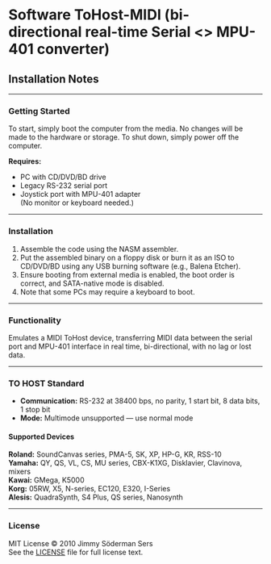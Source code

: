 # Software ToHost-MIDI (bi-directional real-time Serial <> MPU-401 converter)

## Installation Notes

---

### Getting Started

To start, simply boot the computer from the media.
No changes will be made to the hardware or storage.
To shut down, simply power off the computer.

**Requires:**  
- PC with CD/DVD/BD drive  
- Legacy RS-232 serial port  
- Joystick port with MPU-401 adapter  
(No monitor or keyboard needed.)

---

### Installation

1. Assemble the code using the NASM assembler.
2. Put the assembled binary on a floppy disk or burn it as an ISO to CD/DVD/BD using any USB burning software (e.g., Balena Etcher).
3. Ensure booting from external media is enabled, the boot order is correct, and SATA-native mode is disabled.
4. Note that some PCs may require a keyboard to boot.

---

### Functionality

Emulates a MIDI ToHost device, transferring MIDI data between the serial port and MPU-401 interface in real time, bi-directional, with no lag or lost data.

---

### TO HOST Standard

- **Communication:** RS-232 at 38400 bps, no parity, 1 start bit, 8 data bits, 1 stop bit  
- **Mode:** Multimode unsupported — use normal mode

#### Supported Devices

**Roland:** SoundCanvas series, PMA-5, SK, XP, HP-G, KR, RSS-10  
**Yamaha:** QY, QS, VL, CS, MU series, CBX-K1XG, Disklavier, Clavinova, mixers  
**Kawai:** GMega, K5000  
**Korg:** 05RW, X5, N-series, EC120, E320, I-Series  
**Alesis:** QuadraSynth, S4 Plus, QS series, Nanosynth

---

### License

MIT License © 2010 Jimmy Söderman Sers  
See the [LICENSE](LICENSE) file for full license text.
